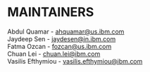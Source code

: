 # MAINTAINERS

Abdul Quamar - ahquamar@us.ibm.com <br />
Jaydeep Sen - jaydesen@in.ibm.com <br />
Fatma Ozcan - fozcan@us.ibm.com <br />
Chuan Lei - chuan.lei@ibm.com <br />
Vasilis Efthymiou - vasilis.efthymiou@ibm.com
